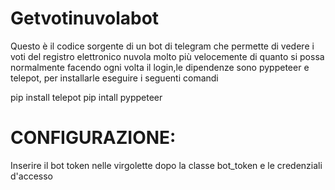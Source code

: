 # Getvotinuvolabot
Questo è il codice sorgente di un bot di telegram che permette di vedere i voti del registro elettronico nuvola molto più velocemente di quanto si possa normalmente facendo ogni volta il login,le dipendenze sono pyppeteer e telepot, per installarle eseguire i seguenti comandi 

pip install telepot 
pip intall pyppeteer

# CONFIGURAZIONE:
Inserire il bot token nelle virgolette dopo la classe bot_token e le credenziali d'accesso 
